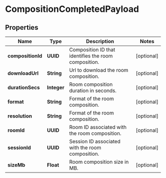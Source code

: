 

# CompositionCompletedPayload


## Properties

Name | Type | Description | Notes
------------ | ------------- | ------------- | -------------
**compositionId** | **UUID** | Composition ID that identifies the room composition. |  [optional]
**downloadUrl** | **String** | Url to download the room composition. |  [optional]
**durationSecs** | **Integer** | Room composition duration in seconds. |  [optional]
**format** | **String** | Format of the room composition. |  [optional]
**resolution** | **String** | Format of the room composition. |  [optional]
**roomId** | **UUID** | Room ID associated with the room composition. |  [optional]
**sessionId** | **UUID** | Session ID associated with the room composition. |  [optional]
**sizeMb** | **Float** | Room composition size in MB. |  [optional]



